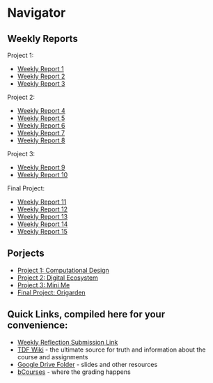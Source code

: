 # Navigator


## Weekly Reports
Project 1:
- [Weekly Report 1](weekly-reports/WeeklyReport1.md)
- [Weekly Report 2](weekly-reports/WeeklyReport2.md)
- [Weekly Report 3](weekly-reports/WeeklyReport3.md)

Project 2:
- [Weekly Report 4](weekly-reports/WeeklyReport4.md)
- [Weekly Report 5](weekly-reports/WeeklyReport5.md)
- [Weekly Report 6](weekly-reports/WeeklyReport6.md)
- [Weekly Report 7](weekly-reports/WeeklyReport7.md)
- [Weekly Report 8](weekly-reports/WeeklyReport8.md)

Project 3:
- [Weekly Report 9](weekly-reports/WeeklyReport9.md)
- [Weekly Report 10](weekly-reports/WeeklyReport10.md)

Final Project:
- [Weekly Report 11](weekly-reports/WeeklyReport11.md)
- [Weekly Report 12](weekly-reports/WeeklyReport12.md)
- [Weekly Report 13](weekly-reports/WeeklyReport13.md)
- [Weekly Report 14](weekly-reports/WeeklyReport14.md)
- [Weekly Report 15](weekly-reports/WeeklyReport15.md)

## Porjects
- [Project 1: Computational Design](myCellPhone.gh)
- [Project 2: Digital Ecosystem](https://www.youtube.com/watch?v=v1beZFs5Noo)
- [Project 3: Mini Me](https://youtu.be/jEof8bGRla4)
- [Final Project: Origarden](https://youtu.be/Mqj_ka-ls20)

## Quick Links, compiled here for your convenience: ##
- [Weekly Reflection Submission Link](https://tinyurl.com/DESINV202-PersonalReflections) 
- [TDF Wiki](https://github.com/Berkeley-MDes/desinv-202/wiki) - the ultimate source for truth and information about the course and assignments
- [Google Drive Folder](https://drive.google.com/drive/folders/1OjFgu4llHn-2WayQFVWRKFyOkQ_WaQRx?usp=drive_link) - slides and other resources
- [bCourses](https://bcourses.berkeley.edu/courses/1528355) - where the grading happens


